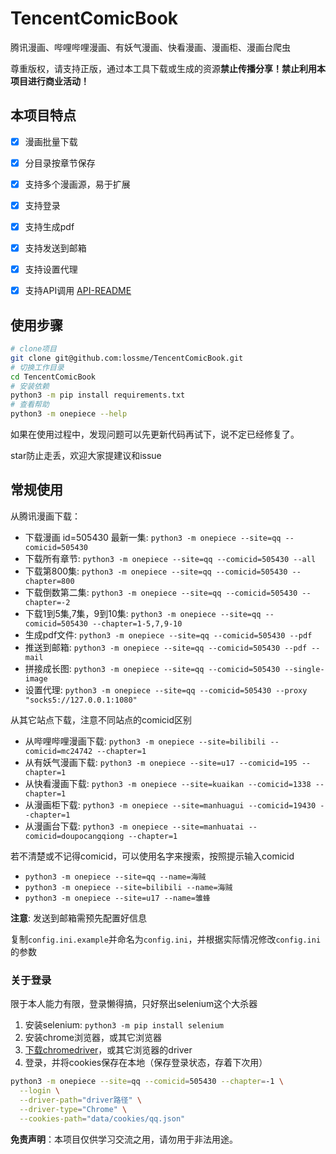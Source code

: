 # TencentComicBook

腾讯漫画、哔哩哔哩漫画、有妖气漫画、快看漫画、漫画柜、漫画台爬虫

尊重版权，请支持正版，通过本工具下载或生成的资源**禁止传播分享！禁止利用本项目进行商业活动！**

## 本项目特点

- [x] 漫画批量下载
- [x] 分目录按章节保存
- [x] 支持多个漫画源，易于扩展
- [x] 支持登录
- [x] 支持生成pdf
- [x] 支持发送到邮箱
- [x] 支持设置代理
- [x] 支持API调用 [API-README](API-README.md)


## 使用步骤
```sh
# clone项目
git clone git@github.com:lossme/TencentComicBook.git
# 切换工作目录
cd TencentComicBook
# 安装依赖
python3 -m pip install requirements.txt
# 查看帮助
python3 -m onepiece --help
```

如果在使用过程中，发现问题可以先更新代码再试下，说不定已经修复了。

star防止走丢，欢迎大家提建议和issue

## 常规使用

从腾讯漫画下载：

- 下载漫画 id=505430 最新一集: `python3 -m onepiece --site=qq --comicid=505430`
- 下载所有章节: `python3 -m onepiece --site=qq --comicid=505430 --all`
- 下载第800集: `python3 -m onepiece --site=qq --comicid=505430 --chapter=800`
- 下载倒数第二集: `python3 -m onepiece --site=qq --comicid=505430 --chapter=-2`
- 下载1到5集,7集，9到10集: `python3 -m onepiece --site=qq --comicid=505430 --chapter=1-5,7,9-10`
- 生成pdf文件: `python3 -m onepiece --site=qq --comicid=505430 --pdf`
- 推送到邮箱: `python3 -m onepiece --site=qq --comicid=505430 --pdf --mail`
- 拼接成长图: `python3 -m onepiece --site=qq --comicid=505430 --single-image`
- 设置代理: `python3 -m onepiece --site=qq --comicid=505430 --proxy "socks5://127.0.0.1:1080"`


从其它站点下载，注意不同站点的comicid区别

- 从哔哩哔哩漫画下载: `python3 -m onepiece --site=bilibili --comicid=mc24742 --chapter=1`
- 从有妖气漫画下载: `python3 -m onepiece --site=u17 --comicid=195 --chapter=1`
- 从快看漫画下载: `python3 -m onepiece --site=kuaikan --comicid=1338 --chapter=1`
- 从漫画柜下载: `python3 -m onepiece --site=manhuagui --comicid=19430 --chapter=1`
- 从漫画台下载: `python3 -m onepiece --site=manhuatai --comicid=doupocangqiong --chapter=1`

若不清楚或不记得comicid，可以使用名字来搜索，按照提示输入comicid

- `python3 -m onepiece --site=qq --name=海贼`
- `python3 -m onepiece --site=bilibili --name=海贼`
- `python3 -m onepiece --site=u17 --name=雏蜂`

**注意**: 发送到邮箱需预先配置好信息

复制`config.ini.example`并命名为`config.ini`，并根据实际情况修改`config.ini`的参数

### 关于登录

限于本人能力有限，登录懒得搞，只好祭出selenium这个大杀器

1. 安装selenium: `python3 -m pip install selenium`
2. 安装chrome浏览器，或其它浏览器
3. [下载chromedriver](https://chromedriver.chromium.org/downloads)，或其它浏览器的driver
4. 登录，并将cookies保存在本地（保存登录状态，存着下次用）
```sh
python3 -m onepiece --site=qq --comicid=505430 --chapter=-1 \
  --login \
  --driver-path="driver路径" \
  --driver-type="Chrome" \
  --cookies-path="data/cookies/qq.json"
```


**免责声明**：本项目仅供学习交流之用，请勿用于非法用途。
